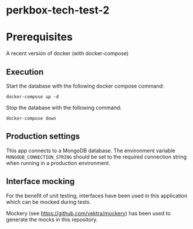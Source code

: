 # perkbox-tech-test-2

# Prerequisites
A recent version of docker (with docker-compose)

## Execution
Start the database with the following docker compose command:

`docker-compose up -d`

Stop the database with the following command:

`docker-compose down`

## Production settings
This app connects to a MongoDB database. The environment variable `MONGODB_CONNECTION_STRING`
should be set to the required connection string when running in a production environment.

## Interface mocking
For the benefit of unit testing, interfaces have been used in this application which can be mocked
during tests.

Mockery (see https://github.com/vektra/mockery) has been used to generate the mocks in this repository.